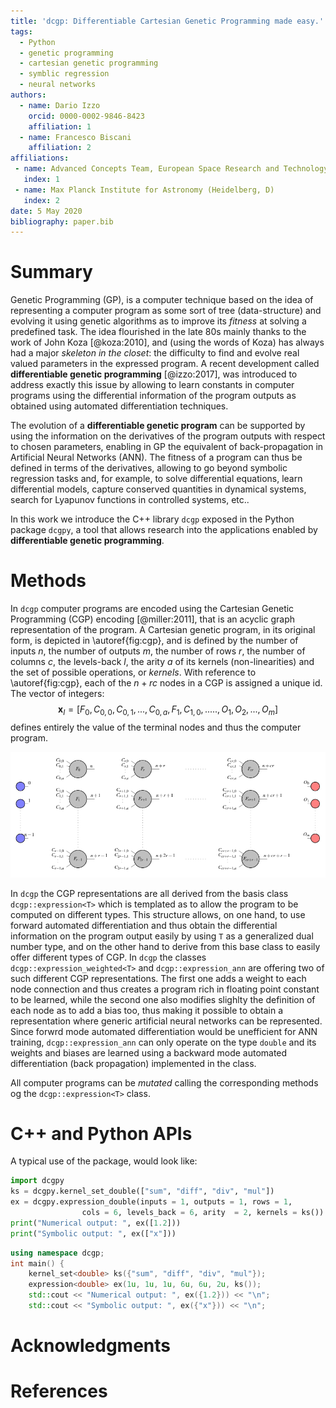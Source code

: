 ```yaml
---
title: 'dcgp: Differentiable Cartesian Genetic Programming made easy.'
tags:
  - Python
  - genetic programming
  - cartesian genetic programming
  - symblic regression
  - neural networks
authors:
  - name: Dario Izzo
    orcid: 0000-0002-9846-8423
    affiliation: 1
  - name: Francesco Biscani
    affiliation: 2
affiliations:
 - name: Advanced Concepts Team, European Space Research and Technology Center (Noordwijk, NL)
   index: 1
 - name: Max Planck Institute for Astronomy (Heidelberg, D)
   index: 2
date: 5 May 2020
bibliography: paper.bib
---
```


# Summary

Genetic Programming (GP), is a computer technique based on the idea of representing a computer program as some sort of tree (data-structure) and evolving it using genetic algorithms as to improve its *fitness* at solving a predefined task. The idea flourished in the late 80s mainly thanks to the work of John Koza [@koza:2010], and (using the words of Koza) has always had a major *skeleton in the closet*: the difficulty to find and evolve real valued parameters in the expressed program. A recent development called **differentiable
genetic programming** [@izzo:2017], was introduced to address exactly this issue by allowing to learn constants in computer programs using the
differential information of the program outputs as obtained using automated differentiation techniques. 

The evolution of a **differentiable genetic program** can be supported by using the information on the derivatives of the program outputs with respect to chosen parameters, enabling in GP the equivalent of back-propagation in Artificial Neural Networks (ANN). The fitness of a program can thus be defined in terms of the derivatives, allowing to go beyond symbolic regression tasks and, for example, to solve differential equations, learn differential models, capture conserved quantities in dynamical systems, search for Lyapunov functions in controlled systems, etc..

In this work we introduce the C++ library `dcgp` exposed in the Python package `dcgpy`, a tool that allows research into the applications enabled by **differentiable genetic programming**.

# Methods 

In `dcgp` computer programs are encoded using the Cartesian Genetic Programming (CGP) encoding [@miller:2011], that is an acyclic graph
representation of the program. A Cartesian genetic program, in its original form, is depicted in \autoref{fig:cgp}, and is defined by the number of inputs $n$, the number of outputs $m$, the number of rows $r$, the number of columns $c$, the levels-back $l$, the arity $a$ of its kernels (non-linearities) and the set of possible operations, or *kernels*. With reference to \autoref{fig:cgp}, each of the $n + rc$ nodes in a CGP is assigned a unique id. The vector of integers:
$$
\mathbf x_I = [F_0, C_{0,0}, C_{0,1}, ...,  C_{0, a}, F_1, C_{1,0}, ....., O_1, O_2, ..., O_m]
$$
defines entirely the value of the terminal nodes and thus the computer program.

![A classical CGP.\label{fig:cgp}](cgp.png)

In `dcgp` the CGP representations are all derived from the basis class ```dcgp::expression<T>``` which is templated as to allow the 
program to be computed on different types. This structure allows, on one hand, to use forward automated differentiation and thus obtain the differential information on the program output easily by using `T` as a generalized dual number type, and on the other hand to derive from this base class to easily offer different types of CGP. In `dcgp` the classes ```dcgp::expression_weighted<T>``` and ```dcgp::expression_ann``` are offering two of such different CGP representations. The first one adds a weight to each node connection and thus creates a program rich in floating point constant to be learned, while the second one also modifies slighlty the definition of each node as to add a bias too, thus making it possible to obtain a representation where generic artificial neural networks can be represented. Since forwrd mode automated differentiation would be unefficient for ANN training, ```dcgp::expression_ann``` can only operate on the type ```double``` and its weights and biases are learned using a backward mode automated differentiation (back propagation) implemented in the class.

All computer programs can be *mutated* calling the corresponding methods og the ```dcgp::expression<T>``` class.

# C++ and Python APIs

A typical use of the package, would look like:
```python
import dcgpy
ks = dcgpy.kernel_set_double(["sum", "diff", "div", "mul"])
ex = dcgpy.expression_double(inputs = 1, outputs = 1, rows = 1, 
                cols = 6, levels_back = 6, arity  = 2, kernels = ks())
print("Numerical output: ", ex([1.2]))
print("Symbolic output: ", ex(["x"]))

```

```c++
using namespace dcgp;
int main() {
    kernel_set<double> ks({"sum", "diff", "div", "mul"});
    expression<double> ex(1u, 1u, 1u, 6u, 6u, 2u, ks());
    std::cout << "Numerical output: ", ex({1.2})) << "\n";
    std::cout << "Symbolic output: ", ex({"x"})) << "\n";
```


# Acknowledgments

# References